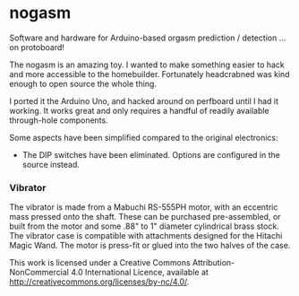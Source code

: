 # nogasm
Software and hardware for Arduino-based orgasm prediction / detection ... on protoboard!

The nogasm is an amazing toy.  I wanted to make something easier to hack and more accessible to the homebuilder.  Fortunately headcrabned was kind enough to open source the whole thing.

I ported it the Arduino Uno, and hacked around on perfboard until I had it working.  It works great and only requires a handful of readily available through-hole components.

Some aspects have been simplified compared to the original electronics:
* The DIP switches have been eliminated.  Options are configured in the source instead.

### Vibrator
The vibrator is made from a Mabuchi RS-555PH motor, with an eccentric mass pressed onto the shaft. These can be purchased pre-assembled, or built from the motor and some .88" to 1" diameter cylindrical brass stock.
The vibrator case is compatible with attachments designed for the Hitachi Magic Wand. The motor is press-fit or glued into the two halves of the case.

This work is licensed under a Creative Commons Attribution-NonCommercial 4.0 International Licence, available at http://creativecommons.org/licenses/by-nc/4.0/.
